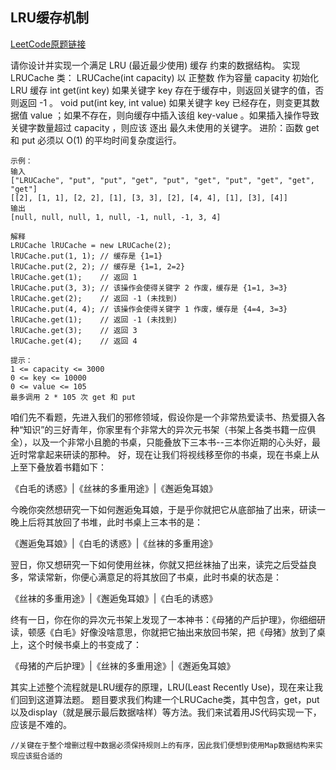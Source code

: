 ## LRU缓存机制
[LeetCode原题链接](https://leetcode.cn/problems/lru-cache/)

请你设计并实现一个满足  LRU (最近最少使用) 缓存 约束的数据结构。
实现 LRUCache 类：
LRUCache(int capacity) 以 正整数 作为容量 capacity 初始化 LRU 缓存
int get(int key) 如果关键字 key 存在于缓存中，则返回关键字的值，否则返回 -1 。
void put(int key, int value) 如果关键字 key 已经存在，则变更其数据值 value ；如果不存在，则向缓存中插入该组 key-value 。如果插入操作导致关键字数量超过 capacity ，则应该 逐出 最久未使用的关键字。
进阶：函数 get 和 put 必须以 O(1) 的平均时间复杂度运行。
```
示例：
输入
["LRUCache", "put", "put", "get", "put", "get", "put", "get", "get", "get"]
[[2], [1, 1], [2, 2], [1], [3, 3], [2], [4, 4], [1], [3], [4]]
输出
[null, null, null, 1, null, -1, null, -1, 3, 4]

解释
LRUCache lRUCache = new LRUCache(2);
lRUCache.put(1, 1); // 缓存是 {1=1}
lRUCache.put(2, 2); // 缓存是 {1=1, 2=2}
lRUCache.get(1);    // 返回 1
lRUCache.put(3, 3); // 该操作会使得关键字 2 作废，缓存是 {1=1, 3=3}
lRUCache.get(2);    // 返回 -1 (未找到)
lRUCache.put(4, 4); // 该操作会使得关键字 1 作废，缓存是 {4=4, 3=3}
lRUCache.get(1);    // 返回 -1 (未找到)
lRUCache.get(3);    // 返回 3
lRUCache.get(4);    // 返回 4
 
提示：
1 <= capacity <= 3000
0 <= key <= 10000
0 <= value <= 105
最多调用 2 * 105 次 get 和 put
```
咱们先不看题，先进入我们的邪修领域，假设你是一个非常热爱读书、热爱摄入各种“知识”的三好青年，你家里有个非常大的异次元书架（书架上各类书籍一应俱全），以及一个非常小且脆的书桌，只能叠放下三本书--三本你近期的心头好，最近时常拿起来研读的那种。
好，现在让我们将视线移至你的书桌，现在书桌上从上至下叠放着书籍如下：

《白毛的诱惑》|《丝袜的多重用途》|《邂逅兔耳娘》 

今晚你突然想研究一下如何邂逅兔耳娘，于是乎你就把它从底部抽了出来，研读一晚上后将其放回了书堆，此时书桌上三本书的是：

《邂逅兔耳娘》|《白毛的诱惑》|《丝袜的多重用途》

翌日，你又想研究一下如何使用丝袜，你就又把丝袜抽了出来，读完之后受益良多，常读常新，你便心满意足的将其放回了书桌，此时书桌的状态是：

《丝袜的多重用途》|《邂逅兔耳娘》|《白毛的诱惑》

终有一日，你在你的异次元书架上发现了一本神书：《母猪的产后护理》，你细细研读，顿感《白毛》好像没啥意思，你就把它抽出来放回书架，把《母猪》放到了桌上，这个时候书桌上的书变成了：

《母猪的产后护理》|《丝袜的多重用途》|《邂逅兔耳娘》

其实上述整个流程就是LRU缓存的原理，LRU(Least Recently Use)，现在来让我们回到这道算法题。
题目要求我们构建一个LRUCache类，其中包含，get，put以及display（就是展示最后数据啥样）等方法。我们来试着用JS代码实现一下，应该是不难的。

```
//关键在于整个增删过程中数据必须保持规则上的有序，因此我们便想到使用Map数据结构来实现应该挺合适的

```

